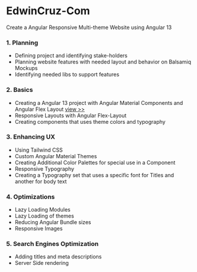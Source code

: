 # EdwinCruz-Com

Create a Angular Responsive Multi-theme Website using Angular 13
### 1. Planning
- Defining project and identifying stake-holders
- Planning website features with needed layout and behavior on Balsamiq Mockups
- Identifying needed libs to support features
### 2. Basics
- Creating a Angular 13 project with Angular Material Components and Angular Flex Layout [view >>](docs/2.md)
- Responsive Layouts with Angular Flex-Layout
- Creating components that uses theme colors and typography
### 3. Enhancing UX
- Using Tailwind CSS
- Custom Angular Material Themes
- Creating Additional Color Palettes for special use in a Component
- Responsive Typography
- Creating a Typography set that uses a specific font for Titles and another for body text
### 4. Optimizations
- Lazy Loading Modules
- Lazy Loading of themes
- Reducing Angular Bundle sizes
- Responsive Images
### 5. Search Engines Optimization
- Adding titles and meta descriptions
- Server Side rendering

